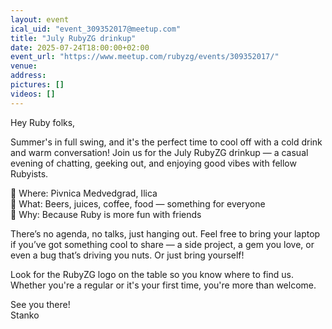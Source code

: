 ```yaml
---
layout: event
ical_uid: "event_309352017@meetup.com"
title: "July RubyZG drinkup"
date: 2025-07-24T18:00:00+02:00
event_url: "https://www.meetup.com/rubyzg/events/309352017/"
venue:
address:
pictures: []
videos: []
---
```


Hey Ruby folks,
  
Summer's in full swing, and it's the perfect time to cool off with a cold drink and warm conversation! Join us for the July RubyZG drinkup — a casual evening of chatting, geeking out, and enjoying good vibes with fellow Rubyists.
  
📍 Where: Pivnica Medvedgrad, Ilica  
🍻 What: Beers, juices, coffee, food — something for everyone  
💬 Why: Because Ruby is more fun with friends
  
There’s no agenda, no talks, just hanging out. Feel free to bring your laptop if you’ve got something cool to share — a side project, a gem you love, or even a bug that’s driving you nuts. Or just bring yourself!
  
Look for the RubyZG logo on the table so you know where to find us. Whether you're a regular or it's your first time, you're more than welcome.
  
See you there!  
Stanko